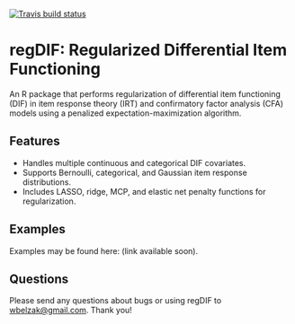 <!-- badges: start -->
[![Travis build status](https://travis-ci.org/wbelzak/regDIF.svg?branch=master)](https://travis-ci.org/wbelzak/regDIF)
<!-- badges: end -->

# regDIF: Regularized Differential Item Functioning

An R package that performs regularization of differential item functioning (DIF) in item response theory (IRT) and confirmatory factor analysis (CFA) models using a penalized expectation-maximization algorithm.
 
## Features

* Handles multiple continuous and categorical DIF covariates. 
* Supports Bernoulli, categorical, and Gaussian item response distributions. 
* Includes LASSO, ridge, MCP, and elastic net penalty functions for regularization.

## Examples

Examples may be found here: (link available soon).

## Questions

Please send any questions about bugs or using regDIF to <wbelzak@gmail.com>. Thank you!
